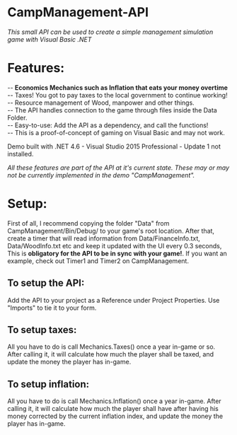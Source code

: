 # CampManagement-API <br />
_This small API can be used to create a simple management simulation game with Visual Basic .NET_ <br />

# Features: <br />
-- **Economics Mechanics such as Inflation that eats your money overtime** <br />
-- Taxes! You got to pay taxes to the local government to continue working! <br />
-- Resource management of Wood, manpower and other things. <br />
-- The API handles connection to the game through files inside the Data Folder. <br />
-- Easy-to-use: Add the API as a dependency, and call the functions! <br />
-- This is a proof-of-concept of gaming on Visual Basic and may not work. <br />

Demo built with .NET 4.6 - Visual Studio 2015 Professional - Update 1 not installed.

_All these features are part of the API at it's current state. These may or may not be currently implemented in the demo "CampManagement"._

# Setup: <br />
First of all, I recommend copying the folder "Data" from CampManagement/Bin/Debug/ to your game's root location. After that, create a timer that will read information from Data/FinanceInfo.txt, Data/WoodInfo.txt etc and keep it updated with the UI every 0.3 seconds, This is **obligatory for the API to be in sync with your game!**. If you want an example, check out Timer1 and Timer2 on CampManagement.<br />

## To setup the API:
Add the API to your project as a Reference under Project Properties. Use "Imports" to tie it to your form.

## To setup taxes:
All you have to do is call Mechanics.Taxes() once a year in-game or so. After calling it, it will calculate how much the player shall be taxed, and update the money the player has in-game. <br />

## To setup inflation:
All you have to do is call Mechanics.Inflation() once a year in-game. After calling it, it will calculate how much the player shall have after having his money corrected by the current inflation index, and update the money the player has in-game. <br />
